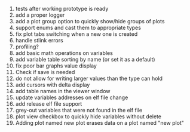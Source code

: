 1. tests after working prototype is ready
2. add a proper logger
3. add a plot group option to quickly show/hide groups of plots
4. support enums and cast them to appropriate types
5. fix plot tabs switching when a new one is created
6. handle stlink errors
7. profiling?
8. add basic math operations on variables
9. add variable table sorting by name (or set it as a default)
10. fix poor bar graphs value display 
11. Check if save is needed
12. do not allow for writing larger values than the type can hold
13. add cursors with delta display
14. add table names in the viewer window
15. update variables addresses on elf file change
16. add release elf file support
17. grey-out variables that were not found in the elf file
18. plot view checkbox to quickly hide variables without delete
19. Adding plot named new plot erases data on a plot named "new plot"